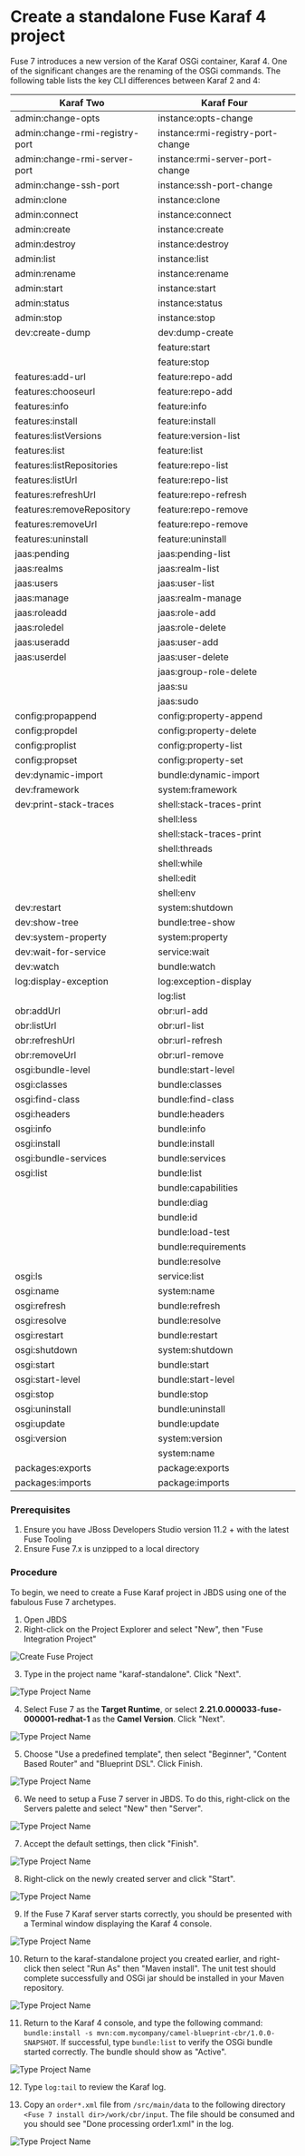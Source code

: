 # Create a standalone Fuse Karaf 4 project

Fuse 7 introduces a new version of the Karaf OSGi container, Karaf 4.  One of the significant changes are the renaming of the OSGi commands.  The following table lists the key CLI differences between Karaf 2 and 4:

| Karaf Two                    | Karaf Four                   |
| ---------------------------- | ---------------------------- |
| admin:change-opts | instance:opts-change |
| admin:change-rmi-registry-port | instance:rmi-registry-port-change |
| admin:change-rmi-server-port | instance:rmi-server-port-change |
| admin:change-ssh-port | instance:ssh-port-change |
| admin:clone | instance:clone |
| admin:connect | instance:connect |
| admin:create | instance:create |
| admin:destroy | instance:destroy | 
| admin:list | instance:list |
| admin:rename	 | instance:rename |
| admin:start | instance:start |
| admin:status	 | instance:status |
| admin:stop | instance:stop |
| dev:create-dump | dev:dump-create |
| | feature:start |
| |	feature:stop |
| features:add-url | feature:repo-add |
| features:chooseurl | feature:repo-add |
| features:info | feature:info |
| features:install | feature:install |
| features:listVersions | feature:version-list |
| features:list | feature:list |
| features:listRepositories | feature:repo-list |
| features:listUrl | feature:repo-list |
| features:refreshUrl | feature:repo-refresh |
| features:removeRepository | feature:repo-remove |
| features:removeUrl | feature:repo-remove |
| features:uninstall | feature:uninstall |
| jaas:pending | jaas:pending-list |
| jaas:realms | jaas:realm-list |
| jaas:users | jaas:user-list |
| jaas:manage | jaas:realm-manage |
| jaas:roleadd | jaas:role-add |
| jaas:roledel | jaas:role-delete |
| jaas:useradd | jaas:user-add |
| jaas:userdel | jaas:user-delete |
| | jaas:group-role-delete |
| | 	jaas:su |
| | 	jaas:sudo |
| config:propappend | config:property-append |
| config:propdel | config:property-delete |
| config:proplist | config:property-list |
| config:propset | config:property-set |
| dev:dynamic-import | bundle:dynamic-import |
| dev:framework | system:framework |
| dev:print-stack-traces | shell:stack-traces-print |
| | shell:less |
| | shell:stack-traces-print |
| | shell:threads |
| | shell:while |
| | shell:edit |
| | shell:env |
| dev:restart | system:shutdown |
| dev:show-tree | bundle:tree-show |
| dev:system-property | system:property |
| dev:wait-for-service | service:wait |
| dev:watch | bundle:watch |
| log:display-exception | log:exception-display |
| | log:list |
| obr:addUrl | obr:url-add |
| obr:listUrl | obr:url-list |
| obr:refreshUrl | obr:url-refresh |
| obr:removeUrl | obr:url-remove |
| osgi:bundle-level | bundle:start-level |
| osgi:classes | bundle:classes |
| osgi:find-class | bundle:find-class |
| osgi:headers | bundle:headers |
| osgi:info | bundle:info |
| osgi:install | bundle:install |
| osgi:bundle-services | bundle:services |
| osgi:list | bundle:list |
| | bundle:capabilities |
| | bundle:diag |
| | bundle:id |
| | bundle:load-test |
| | bundle:requirements |
| | bundle:resolve |
| osgi:ls | service:list |
| osgi:name | system:name |
| osgi:refresh | bundle:refresh |
| osgi:resolve | bundle:resolve |
| osgi:restart | bundle:restart |
| osgi:shutdown | system:shutdown |
| osgi:start | bundle:start |
| osgi:start-level | bundle:start-level |
| osgi:stop | bundle:stop |
| osgi:uninstall | bundle:uninstall |
| osgi:update | bundle:update |
| osgi:version | system:version |
| | system:name |
| packages:exports | package:exports |
| packages:imports | package:imports |

### Prerequisites

1. Ensure you have JBoss Developers Studio version 11.2 + with the latest Fuse Tooling
2. Ensure Fuse 7.x is unzipped to a local directory

### Procedure

To begin, we need to create a Fuse Karaf project in JBDS using one of the fabulous Fuse 7 archetypes.

1. Open JBDS
2. Right-click on the Project Explorer and select "New", then "Fuse Integration Project"

![Create Fuse Project](images/30-Step-2.png)

3. Type in the project name "karaf-standalone".  Click "Next".

![Type Project Name](images/30-Step-3.png)

4. Select Fuse 7 as the **Target Runtime**, or select **2.21.0.000033-fuse-000001-redhat-1** as the **Camel Version**. Click "Next".

![Type Project Name](images/30-Step-4.png)

5. Choose "Use a predefined template", then select "Beginner", "Content Based Router" and "Blueprint DSL".  Click Finish.

![Type Project Name](images/30-Step-5.png)

6.  We need to setup a Fuse 7 server in JBDS.  To do this, right-click on the Servers palette and select "New" then "Server".

![Type Project Name](images/30-Step-6.png)


7.  Accept the default settings, then click "Finish".

![Type Project Name](images/30-Step-7.png)

8. Right-click on the newly created server and click "Start".

![Type Project Name](images/30-Step-8.png)

9. If the Fuse 7 Karaf server starts correctly, you should be presented with a Terminal window displaying the Karaf 4 console.

![Type Project Name](images/30-Step-9.png)

10.  Return to the karaf-standalone project you created earlier, and right-click then select "Run As" then "Maven install".  The unit test should complete successfully and OSGi jar should be installed in your Maven repository.

![Type Project Name](images/30-Step-10.png)

11.  Return to the Karaf 4 console, and type the following command: `bundle:install -s mvn:com.mycompany/camel-blueprint-cbr/1.0.0-SNAPSHOT`.  If successful, type `bundle:list` to verify the OSGi bundle started correctly.  The bundle should show as "Active".

![Type Project Name](images/30-Step-11.png)

12.  Type `log:tail` to review the Karaf log.

13.  Copy an `order*.xml` file from `/src/main/data` to the following directory `<Fuse 7 install dir>/work/cbr/input`.  The file should be consumed and you should see "Done processing order1.xml" in the log.

![Type Project Name](images/30-Step-13.png)










